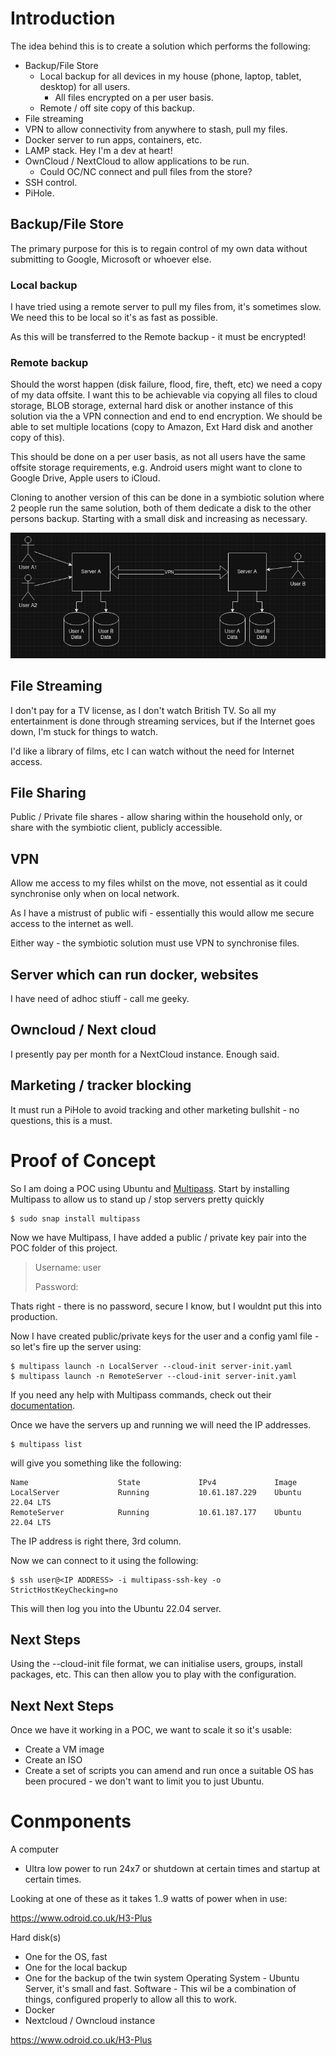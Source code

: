 # Introduction
The idea behind this is to create a solution which performs the following:

- Backup/File Store
  - Local backup for all devices in my house (phone, laptop, tablet, desktop) for all users.
    - All files encrypted on a per user basis.
  - Remote / off site copy of this backup.
- File streaming
- VPN to allow connectivity from anywhere to stash, pull my files.
- Docker server to run apps, containers, etc.
- LAMP stack. Hey I'm a dev at heart!
- OwnCloud / NextCloud to allow applications to be run.
  - Could OC/NC connect and pull files from the store?
- SSH control.
- PiHole.

## Backup/File Store
The primary purpose for this is to regain control of my own data without submitting to Google, Microsoft or whoever else.

### Local backup
I have tried using a remote server to pull my files from, it's sometimes slow. We need this to be local so it's as fast as possible. 

As this will be transferred to the Remote backup - it must be encrypted!

### Remote backup
Should the worst happen (disk failure, flood, fire, theft, etc) we need a copy of my data offsite. I want this to be achievable via copying all files to cloud storage, BLOB storage, external hard disk or another instance of this solution via the a VPN connection and end to end encryption.  We should be able to set multiple locations (copy to Amazon, Ext Hard disk and another copy of this).

This should be done on a per user basis, as not all users have the same offsite storage requirements, e.g. Android users might want to clone to Google Drive, Apple users to iCloud.

Cloning to another version of this can be done in a symbiotic solution where 2 people run the same solution, both of them dedicate a disk to the other persons backup. Starting with a small disk and increasing as necessary.

![Symbiotic Backup](symbioticbackup.png)

## File Streaming
I don't pay for a TV license, as I don't watch British TV. So all my entertainment is done through streaming services, but if the Internet goes down, I'm stuck for things to watch.

I'd like a library of films, etc I can watch without the need for Internet access.

## File Sharing
Public / Private file shares - allow sharing within the household only, or share with the symbiotic client, publicly accessible.

## VPN 
Allow me access to my files whilst on the move, not essential as it could synchronise only when on local network.

As I have a mistrust of public wifi - essentially this would allow me secure access to the internet as well.

Either way - the symbiotic solution must use VPN to synchronise files.

## Server which can run docker, websites

I have need of adhoc stiuff - call me geeky.

## Owncloud / Next cloud

I presently pay per month for a NextCloud instance.  Enough said.

## Marketing / tracker blocking
It must run a PiHole to avoid tracking and other marketing bullshit - no questions, this is a must.

# Proof of Concept

So I am doing a POC using Ubuntu and [Multipass](https://multipass.run/). Start by installing Multipass to allow us to stand up / stop servers pretty quickly

    $ sudo snap install multipass


Now we have Multipass, I have added a public / private key pair into the POC folder of this project.

> Username:  user
> 
> Password:  

Thats right - there is no password, secure I know, but I wouldnt put this into production.

Now I have created public/private keys for the user and a config yaml file - so let's fire up the server using:

    $ multipass launch -n LocalServer --cloud-init server-init.yaml
    $ multipass launch -n RemoteServer --cloud-init server-init.yaml
    

If you need any help with Multipass commands, check out their [documentation](https://multipass.run/docs). 

Once we have the servers up and running we will need the IP addresses.

    $ multipass list

will give you something like the following:

    Name                    State             IPv4             Image
    LocalServer             Running           10.61.187.229    Ubuntu 22.04 LTS
    RemoteServer            Running           10.61.187.177    Ubuntu 22.04 LTS

The IP address is right there, 3rd column.

Now we can connect to it using the following:

    $ ssh user@<IP ADDRESS> -i multipass-ssh-key -o StrictHostKeyChecking=no

This will then log you into the Ubuntu 22.04 server.

## Next Steps
Using the --cloud-init file format, we can initialise users, groups, install packages, etc.  This can then allow you to play with the configuration.

## Next Next Steps

Once we have it working in a POC, we want to scale it so it's usable:

- Create a VM image
- Create an ISO
- Create a set of scripts you can amend and run once a suitable OS has been procured - we don't want to limit you to just Ubuntu.


# Conmponents
A computer
- Ultra low power to run 24x7 or shutdown at certain times and startup at certain times.

Looking at one of these as it takes 1..9 watts of power when in use:

https://www.odroid.co.uk/H3-Plus

Hard disk(s)
- One for the OS, fast
- One for the local backup
- One for the backup of the twin system
Operating System - Ubuntu Server, it's small and fast.
Software - This wil be a combination of things, configured properly to allow all this to work.
 - Docker
 - Nextcloud / Owncloud instance

 

https://www.odroid.co.uk/H3-Plus
